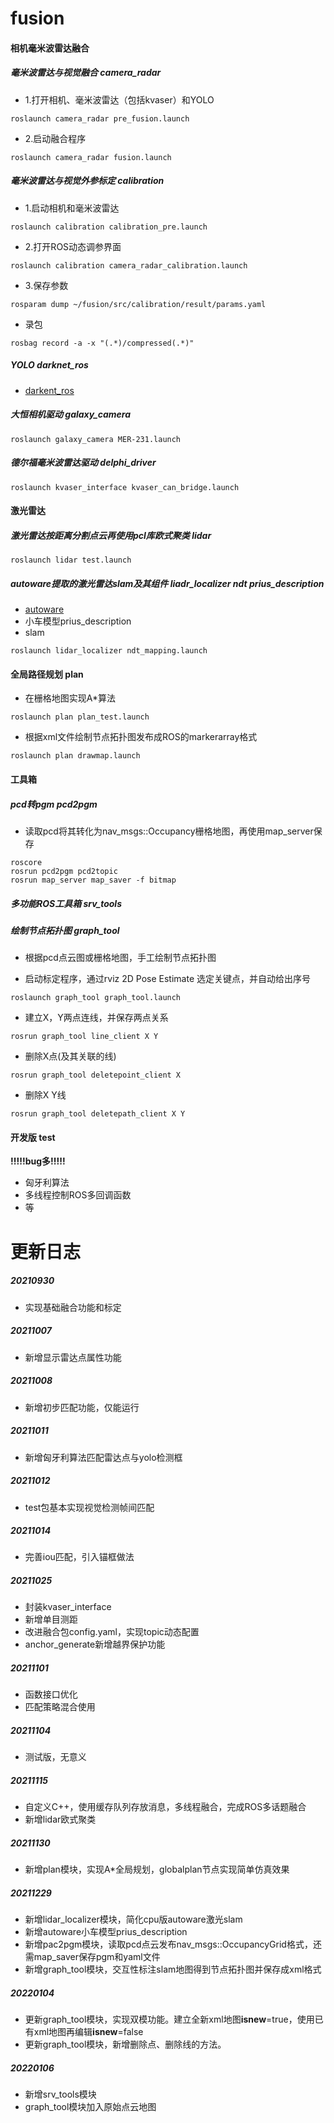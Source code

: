 # fusion

#### 相机毫米波雷达融合

##### 毫米波雷达与视觉融合 camera_radar
* 1.打开相机、毫米波雷达（包括kvaser）和YOLO
```
roslaunch camera_radar pre_fusion.launch
```
* 2.启动融合程序
```
roslaunch camera_radar fusion.launch
```

##### 毫米波雷达与视觉外参标定 calibration
* 1.启动相机和毫米波雷达
```
roslaunch calibration calibration_pre.launch
```
* 2.打开ROS动态调参界面
```
roslaunch calibration camera_radar_calibration.launch
```
* 3.保存参数
```
rosparam dump ~/fusion/src/calibration/result/params.yaml
```
* 录包
```
rosbag record -a -x "(.*)/compressed(.*)"
```

##### YOLO darknet_ros
* [darkent_ros](https://github.com/leggedrobotics/darknet_ros)

##### 大恒相机驱动 galaxy_camera
```
roslaunch galaxy_camera MER-231.launch
```

##### 德尔福毫米波雷达驱动 delphi_driver
```
roslaunch kvaser_interface kvaser_can_bridge.launch
```

#### 激光雷达

##### 激光雷达按距离分割点云再使用pcl库欧式聚类 lidar
```
roslaunch lidar test.launch
```

##### autoware提取的激光雷达slam及其组件 liadr_localizer ndt prius_description
* [autoware](https://github.com/Autoware-AI/autoware.ai)
* 小车模型prius_description
* slam
```
roslaunch lidar_localizer ndt_mapping.launch
```

#### 全局路径规划 plan
* 在栅格地图实现A*算法
```
roslaunch plan plan_test.launch
```
* 根据xml文件绘制节点拓扑图发布成ROS的markerarray格式
```
roslaunch plan drawmap.launch
```

#### 工具箱

##### pcd转pgm pcd2pgm
* 读取pcd将其转化为nav_msgs::Occupancy栅格地图，再使用map_server保存
```
roscore
rosrun pcd2pgm pcd2topic
rosrun map_server map_saver -f bitmap
```

##### 多功能ROS工具箱 srv_tools

##### 绘制节点拓扑图 graph_tool
* 根据pcd点云图或栅格地图，手工绘制节点拓扑图
- 启动标定程序，通过rviz 2D Pose Estimate 选定关键点，并自动给出序号
```
roslaunch graph_tool graph_tool.launch
```
- 建立X，Y两点连线，并保存两点关系
```
rosrun graph_tool line_client X Y
```
- 删除X点(及其关联的线)
```
rosrun graph_tool deletepoint_client X
```
- 删除X Y线
```
rosrun graph_tool deletepath_client X Y
```

#### 开发版 test
**!!!!!bug多!!!!!**
- 匈牙利算法
- 多线程控制ROS多回调函数
- 等


# 更新日志

##### 20210930
* 实现基础融合功能和标定

##### 20211007
* 新增显示雷达点属性功能

##### 20211008
* 新增初步匹配功能，仅能运行

##### 20211011
* 新增匈牙利算法匹配雷达点与yolo检测框

##### 20211012
* test包基本实现视觉检测帧间匹配

##### 20211014
* 完善iou匹配，引入锚框做法

##### 20211025
* 封装kvaser_interface
* 新增单目测距
* 改进融合包config.yaml，实现topic动态配置
* anchor_generate新增越界保护功能

##### 20211101
* 函数接口优化
* 匹配策略混合使用

##### 20211104
* 测试版，无意义

##### 20211115
* 自定义C++，使用缓存队列存放消息，多线程融合，完成ROS多话题融合
* 新增lidar欧式聚类

##### 20211130
* 新增plan模块，实现A*全局规划，globalplan节点实现简单仿真效果

##### 20211229
* 新增lidar_localizer模块，简化cpu版autoware激光slam
* 新增autoware小车模型prius_description
* 新增pac2pgm模块，读取pcd点云发布nav_msgs::OccupancyGrid格式，还需map_saver保存pgm和yaml文件
* 新增graph_tool模块，交互性标注slam地图得到节点拓扑图并保存成xml格式


##### 20220104
* 更新graph_tool模块，实现双模功能。建立全新xml地图**isnew**=true，使用已有xml地图再编辑**isnew**=false
* 更新graph_tool模块，新增删除点、删除线的方法。

##### 20220106
* 新增srv_tools模块
* graph_tool模块加入原始点云地图
